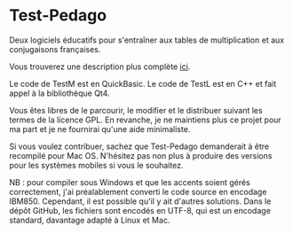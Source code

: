 Test-Pedago
===========

Deux logiciels éducatifs pour s'entraîner aux tables de multiplication
et aux conjugaisons françaises.

Vous trouverez une description plus complète [ici](http://www.test-pedago.fr).

Le code de TestM est en QuickBasic.
Le code de TestL est en C++ et fait appel à la bibliothèque Qt4.

Vous êtes libres de le parcourir, le modifier et le distribuer
suivant les termes de la licence GPL.
En revanche, je ne maintiens plus ce projet pour ma part
et je ne fournirai qu'une aide minimaliste.

Si vous voulez contribuer, sachez que Test-Pedago demanderait à être
recompilé pour Mac OS.
N'hésitez pas non plus à produire des versions pour les systèmes mobiles
si vous le souhaitez.

NB : pour compiler sous Windows et que les accents soient gérés
correctement, j'ai préalablement converti le code source en
encodage IBM850. Cependant, il est possible qu'il y ait d'autres
solutions. Dans le dépôt GitHub, les fichiers sont encodés en UTF-8,
qui est un encodage standard, davantage adapté à Linux et Mac.